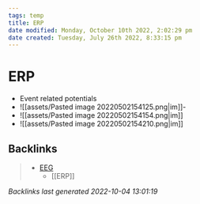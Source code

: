 ```yaml
---
tags: temp
title: ERP
date modified: Monday, October 10th 2022, 2:02:29 pm
date created: Tuesday, July 26th 2022, 8:33:15 pm
---
```


# ERP
- Event related potentials
- ![[assets/Pasted image 20220502154125.png|im]]-
- ![[assets/Pasted image 20220502154154.png|im]]
- ![[assets/Pasted image 20220502154210.png|im]]

## Backlinks
> - [EEG](EEG.md)
>   - [[ERP]]

_Backlinks last generated 2022-10-04 13:01:19_
